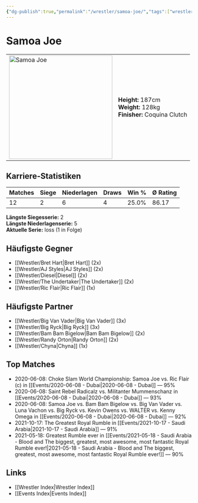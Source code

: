 ```yaml
---
{"dg-publish":true,"permalink":"/wrestler/samoa-joe/","tags":["wrestler"],"noteIcon":"","created":"2025-08-11T09:33:20.919+02:00"}
---
```



# Samoa Joe

<table>
<tr>
<td><img src="Samoa Joe.png" width="280" alt="Samoa Joe"></td>
<td>
<b>Height:</b> 187cm<br>
<b>Weight:</b> 128kg<br>
<b>Finisher:</b> Coquina Clutch<br>
</td>
</tr>
</table>

## Karriere-Statistiken

| Matches | Siege | Niederlagen | Draws | Win % | Ø Rating |
|---------|-------|-------------|-------|-------|-----------|
| 12 | 2 | 6 | 4 | 25.0% | 86.17 |

**Längste Siegesserie:** 2<br>**Längste Niederlagenserie:** 5<br>**Aktuelle Serie:** loss (1 in Folge)


## Häufigste Gegner
- [[Wrestler/Bret Hart\|Bret Hart]] (2x)
- [[Wrestler/AJ Styles\|AJ Styles]] (2x)
- [[Wrestler/Diesel\|Diesel]] (2x)
- [[Wrestler/The Undertaker\|The Undertaker]] (2x)
- [[Wrestler/Ric Flair\|Ric Flair]] (1x)

## Häufigste Partner
- [[Wrestler/Big Van Vader\|Big Van Vader]] (3x)
- [[Wrestler/Big Ryck\|Big Ryck]] (3x)
- [[Wrestler/Bam Bam Bigelow\|Bam Bam Bigelow]] (2x)
- [[Wrestler/Randy Orton\|Randy Orton]] (2x)
- [[Wrestler/Chyna\|Chyna]] (1x)

## Top Matches
- 2020-06-08: Choke Slam World Championship: Samoa Joe vs. Ric Flair (c) in [[Events/2020-06-08 - Dubai\|2020-06-08 - Dubai]] — 95%
- 2020-06-08: Saint Rebel Radicalz vs. Militanter Mummenschanz in [[Events/2020-06-08 - Dubai\|2020-06-08 - Dubai]] — 93%
- 2020-06-08: Samoa Joe vs. Bam Bam Bigelow vs. Big Van Vader vs. Luna Vachon vs. Big Ryck vs. Kevin Owens vs. WALTER vs. Kenny Omega in [[Events/2020-06-08 - Dubai\|2020-06-08 - Dubai]] — 92%
- 2021-10-17: The Greatest Royal Rumble in [[Events/2021-10-17 - Saudi Arabia\|2021-10-17 - Saudi Arabia]] — 91%
- 2021-05-18: Greatest Rumble ever in [[Events/2021-05-18 - Saudi Arabia - Blood and The biggest, greatest, most awesome, most fantastic Royal Rumble ever!\|2021-05-18 - Saudi Arabia - Blood and The biggest, greatest, most awesome, most fantastic Royal Rumble ever!]] — 90%

## Links
- [[Wrestler Index\|Wrestler Index]]
- [[Events Index\|Events Index]]
